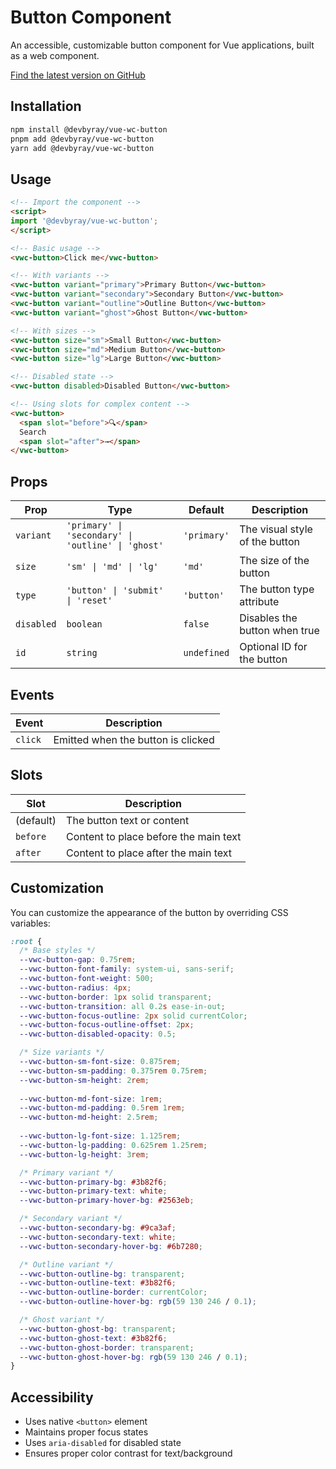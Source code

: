 # Button Component

An accessible, customizable button component for Vue applications, built as a web component.

[Find the latest version on GitHub](https://github.com/devbyray/vue-web-component-library/pkgs/npm/vue-wc-button)
## Installation

```bash
npm install @devbyray/vue-wc-button
pnpm add @devbyray/vue-wc-button
yarn add @devbyray/vue-wc-button
```

## Usage

```html
<!-- Import the component -->
<script>
import '@devbyray/vue-wc-button';
</script>

<!-- Basic usage -->
<vwc-button>Click me</vwc-button>

<!-- With variants -->
<vwc-button variant="primary">Primary Button</vwc-button>
<vwc-button variant="secondary">Secondary Button</vwc-button>
<vwc-button variant="outline">Outline Button</vwc-button>
<vwc-button variant="ghost">Ghost Button</vwc-button>

<!-- With sizes -->
<vwc-button size="sm">Small Button</vwc-button>
<vwc-button size="md">Medium Button</vwc-button>
<vwc-button size="lg">Large Button</vwc-button>

<!-- Disabled state -->
<vwc-button disabled>Disabled Button</vwc-button>

<!-- Using slots for complex content -->
<vwc-button>
  <span slot="before">🔍</span>
  Search
  <span slot="after">→</span>
</vwc-button>
```

## Props

| Prop      | Type                                | Default    | Description                    |
|-----------|-------------------------------------|------------|--------------------------------|
| `variant` | `'primary' \| 'secondary' \| 'outline' \| 'ghost'` | `'primary'` | The visual style of the button |
| `size`    | `'sm' \| 'md' \| 'lg'`              | `'md'`     | The size of the button         |
| `type`    | `'button' \| 'submit' \| 'reset'`   | `'button'` | The button type attribute      |
| `disabled`| `boolean`                           | `false`    | Disables the button when true  |
| `id`      | `string`                            | `undefined`| Optional ID for the button     |

## Events

| Event   | Description                                 |
|---------|---------------------------------------------|
| `click` | Emitted when the button is clicked          |

## Slots

| Slot      | Description                            |
|-----------|----------------------------------------|
| (default) | The button text or content             |
| `before`  | Content to place before the main text  |
| `after`   | Content to place after the main text   |

## Customization

You can customize the appearance of the button by overriding CSS variables:

```css
:root {
  /* Base styles */
  --vwc-button-gap: 0.75rem;
  --vwc-button-font-family: system-ui, sans-serif;
  --vwc-button-font-weight: 500;
  --vwc-button-radius: 4px;
  --vwc-button-border: 1px solid transparent;
  --vwc-button-transition: all 0.2s ease-in-out;
  --vwc-button-focus-outline: 2px solid currentColor;
  --vwc-button-focus-outline-offset: 2px;
  --vwc-button-disabled-opacity: 0.5;

  /* Size variants */
  --vwc-button-sm-font-size: 0.875rem;
  --vwc-button-sm-padding: 0.375rem 0.75rem;
  --vwc-button-sm-height: 2rem;
  
  --vwc-button-md-font-size: 1rem;
  --vwc-button-md-padding: 0.5rem 1rem;
  --vwc-button-md-height: 2.5rem;
  
  --vwc-button-lg-font-size: 1.125rem;
  --vwc-button-lg-padding: 0.625rem 1.25rem;
  --vwc-button-lg-height: 3rem;

  /* Primary variant */
  --vwc-button-primary-bg: #3b82f6;
  --vwc-button-primary-text: white;
  --vwc-button-primary-hover-bg: #2563eb;

  /* Secondary variant */
  --vwc-button-secondary-bg: #9ca3af;
  --vwc-button-secondary-text: white;
  --vwc-button-secondary-hover-bg: #6b7280;

  /* Outline variant */
  --vwc-button-outline-bg: transparent;
  --vwc-button-outline-text: #3b82f6;
  --vwc-button-outline-border: currentColor;
  --vwc-button-outline-hover-bg: rgb(59 130 246 / 0.1);

  /* Ghost variant */
  --vwc-button-ghost-bg: transparent;
  --vwc-button-ghost-text: #3b82f6;
  --vwc-button-ghost-border: transparent;
  --vwc-button-ghost-hover-bg: rgb(59 130 246 / 0.1);
}
```

## Accessibility

- Uses native `<button>` element
- Maintains proper focus states
- Uses `aria-disabled` for disabled state
- Ensures proper color contrast for text/background